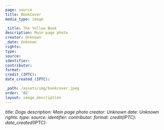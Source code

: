 ```yaml
---
page: source
title: BookCover
media_type: image

_title: The Yellow Book
description: Main page photo
creator: Unknown
_date: Unknown
rights: 
type: 
source:
identifier:
contributor:
format:
credit_(IPTC):
date_created_(IPTC):

_path: /assets/img/bookcover.jpeg 
order: '02'
layout: image_description
---
```


_title: Dogs
description: Main page photo
creator: Unknown
_date: Unknown
rights: 
type: 
source:
identifier:
contributor:
format:
credit_(IPTC):
date_created_(IPTC):
